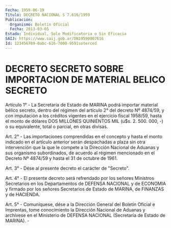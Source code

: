 ```yaml
---
Fecha: 1959-06-19
Título: DECRETO NACIONAL S 7.616/1959
Publicación:
  Organismo: Boletín Oficial
  Fecha: 2013-03-05
Estado: Individual, Solo Modificatoria o Sin Eficacia
SAIJ: https://www.saij.gob.ar/DN19590007616
Id: 123456789-0abc-616-7000-9591soterced
---
```

# DECRETO SECRETO SOBRE IMPORTACION DE MATERIAL BELICO SECRETO

<a id="1"></a>
Artículo 1° - La Secretaría de Estado de MARINA podrá importar material bélico secreto, dentro del régimen del artículo 2° del decreto Nº 4874/59, y con imputación a los créditos vigentes en el ejercicio fiscal 1958/59, hasta el monto de dólares DOS MILLONES QUINIENTOS MIL (u$s. 2. 500. 000, -) o su equivalente, total o parcial, en otras divisas.

<a id="2"></a>
Art. 2° - Las importaciones comprendidas en el concepto y hasta el monto indicado en el  artículo anterior serán despachadas a plaza sin otra intervención que la que le compete a la Dirección Nacional de Aduanas y sus organismo subordinados, de acuerdo al régimen mencionado en el Decreto Nº 4874/59 y hasta el 31 de octubre de 1961.

<a id="3"></a>
Art. 3° - Dése al presente decreto el carácter de "Secreto".

<a id="4"></a>
Art. 4° - El presente decreto será refrendado por los señores Ministros Secretarios en los Departamentos de DEFENSA NACIONAL y de ECONOMIA y firmado por los señores Secretarios de Estado de MARINA, de FINANZAS y de HACIENDA.

<a id="5"></a>
Art. 5° - Comuníquese, dése a la Dirección General del Boletín Oficial e Imprentas, tome conocimiento la Dirección Nacional de Aduanas y archívese en el Ministerio de DEFENSA NACIONAL (Secretaría de Estado de MARINA). -